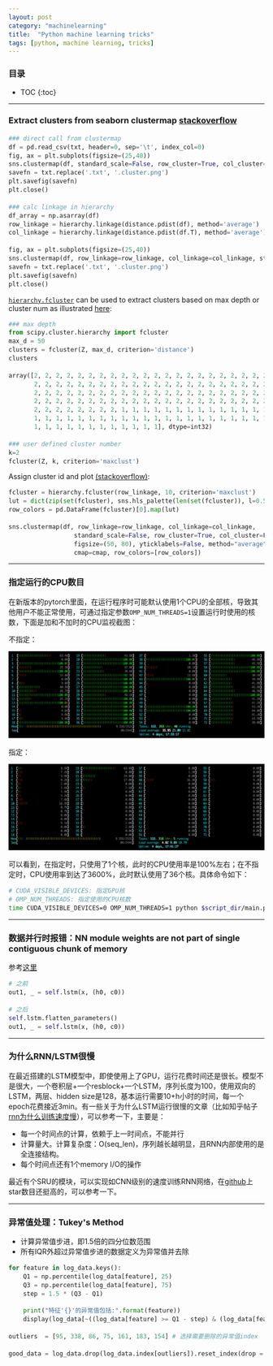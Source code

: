 ```yaml
---
layout: post
category: "machinelearning"
title:  "Python machine learning tricks"
tags: [python, machine learning, tricks]
---
```


<script type="text/javascript" async
  src="https://cdn.mathjax.org/mathjax/latest/MathJax.js?config=TeX-MML-AM_CHTML">
</script>

### 目录

- TOC
{:toc}

---

### Extract clusters from seaborn clustermap [stackoverflow](https://stackoverflow.com/questions/27924813/extracting-clusters-from-seaborn-clustermap)

```python
### direct call from clustermap
df = pd.read_csv(txt, header=0, sep='\t', index_col=0)
fig, ax = plt.subplots(figsize=(25,40))
sns.clustermap(df, standard_scale=False, row_cluster=True, col_cluster=True, figsize=(25, 40), yticklabels=False)
savefn = txt.replace('.txt', '.cluster.png')
plt.savefig(savefn)
plt.close()

### calc linkage in hierarchy
df_array = np.asarray(df)
row_linkage = hierarchy.linkage(distance.pdist(df), method='average')
col_linkage = hierarchy.linkage(distance.pdist(df.T), method='average')

fig, ax = plt.subplots(figsize=(25,40))
sns.clustermap(df, row_linkage=row_linkage, col_linkage=col_linkage, standard_scale=False, row_cluster=True, col_cluster=True, figsize=(25, 40), yticklabels=False, method="average")
savefn = txt.replace('.txt', '.cluster.png')
plt.savefig(savefn)
plt.close()
```

[`hierarchy.fcluster`](https://docs.scipy.org/doc/scipy-0.15.1/reference/generated/scipy.cluster.hierarchy.fcluster.html) can be used to extract clusters based on max depth or cluster num as illustrated [here](https://joernhees.de/blog/2015/08/26/scipy-hierarchical-clustering-and-dendrogram-tutorial/):

```python
### max depth
from scipy.cluster.hierarchy import fcluster
max_d = 50
clusters = fcluster(Z, max_d, criterion='distance')
clusters

array([2, 2, 2, 2, 2, 2, 2, 2, 2, 2, 2, 2, 2, 2, 2, 2, 2, 2, 2, 2, 2, 2, 2,
       2, 2, 2, 2, 2, 2, 2, 2, 2, 2, 2, 2, 2, 2, 2, 2, 2, 2, 2, 2, 2, 2, 2,
       2, 2, 2, 2, 2, 2, 2, 2, 2, 2, 2, 2, 2, 2, 2, 2, 2, 2, 2, 2, 2, 2, 2,
       2, 2, 2, 2, 2, 2, 2, 2, 2, 2, 2, 2, 2, 2, 2, 2, 2, 2, 2, 2, 2, 2, 2,
       2, 2, 2, 2, 2, 2, 2, 2, 1, 1, 1, 1, 1, 1, 1, 1, 1, 1, 1, 1, 1, 1, 1,
       1, 1, 1, 1, 1, 1, 1, 1, 1, 1, 1, 1, 1, 1, 1, 1, 1, 1, 1, 1, 1, 1, 1,
       1, 1, 1, 1, 1, 1, 1, 1, 1, 1, 1, 1], dtype=int32)

### user defined cluster number
k=2
fcluster(Z, k, criterion='maxclust')
```

Assign cluster id and plot [(stackoverflow)](https://stackoverflow.com/questions/48173798/additional-row-colors-in-seaborn-cluster-map):

```python
fcluster = hierarchy.fcluster(row_linkage, 10, criterion='maxclust')
lut = dict(zip(set(fcluster), sns.hls_palette(len(set(fcluster)), l=0.5, s=0.8)))
row_colors = pd.DataFrame(fcluster)[0].map(lut)

sns.clustermap(df, row_linkage=row_linkage, col_linkage=col_linkage, 
				  standard_scale=False, row_cluster=True, col_cluster=False, 
				  figsize=(50, 80), yticklabels=False, method="average", 
				  cmap=cmap, row_colors=[row_colors])
```

---

### 指定运行的CPU数目

在新版本的pytorch里面，在运行程序时可能默认使用1个CPU的全部核，导致其他用户不能正常使用，可通过指定参数`OMP_NUM_THREADS=1`设置运行时使用的核数，下面是加和不加时的CPU监视截图：

不指定：

[![20191218105451](https://raw.githubusercontent.com/Tsinghua-gongjing/blog_codes/master/images/20191218105451.png)](https://raw.githubusercontent.com/Tsinghua-gongjing/blog_codes/master/images/20191218105451.png)

指定：

[![20191218110256](https://raw.githubusercontent.com/Tsinghua-gongjing/blog_codes/master/images/20191218110256.png)](https://raw.githubusercontent.com/Tsinghua-gongjing/blog_codes/master/images/20191218110256.png)

可以看到，在指定时，只使用了1个核，此时的CPU使用率是100%左右；在不指定时，CPU使用率到达了3600%，此时默认使用了36个核。具体命令如下：

```bash
# CUDA_VISIBLE_DEVICES: 指定GPU核
# OMP_NUM_THREADS: 指定使用的CPU核数
time CUDA_VISIBLE_DEVICES=0 OMP_NUM_THREADS=1 python $script_dir/main.py
```

---

### 数据并行时报错：NN module weights are not part of single contiguous chunk of memory

参考[这里](https://discuss.pytorch.org/t/dataparallel-issue-with-flatten-parameter/8282)

```python
# 之前
out1, _ = self.lstm(x, (h0, c0)) 

# 之后
self.lstm.flatten_parameters()
out1, _ = self.lstm(x, (h0, c0)) 
```

---

### 为什么RNN/LSTM很慢

在最近搭建的LSTM模型中，即使使用上了GPU，运行花费时间还是很长。模型不是很大，一个卷积层+一个resblock+一个LSTM，序列长度为100，使用双向的LSTM，两层、hidden size是128，基本运行需要10+h小时的时间，每一个epoch花费接近3min。有一些关于为什么LSTM运行很慢的文章（比如知乎帖子[rnn为什么训练速度慢](https://www.zhihu.com/question/292024466)），可以参考一下，主要是：

* 每一个时间点的计算，依赖于上一时间点，不能并行
* 计算量大。计算复杂度：O(seq_len)，序列越长越明显，且RNN内部使用的是全连接结构。
* 每个时间点还有1个memory I/O的操作

最近有个SRU的模块，可以实现如CNN级别的速度训练RNN网络，在[github](https://github.com/asappresearch/sru)上star数目还挺高的，可以参考一下。

---

### 异常值处理：Tukey's Method

* 计算异常值步进，即1.5倍的四分位数范围
* 所有IQR外超过异常值步进的数据定义为异常值并去除

```python
for feature in log_data.keys():
    Q1 = np.percentile(log_data[feature], 25)
    Q3 = np.percentile(log_data[feature], 75)
    step = 1.5 * (Q3 - Q1)

    print("特征'{}'的异常值包括:".format(feature))
    display(log_data[~((log_data[feature] >= Q1 - step) & (log_data[feature] <= Q3 + step))])

outliers  = [95, 338, 86, 75, 161, 183, 154] # 选择需要删除的异常值index

good_data = log_data.drop(log_data.index[outliers]).reset_index(drop = True) #删除选择的异常值
```